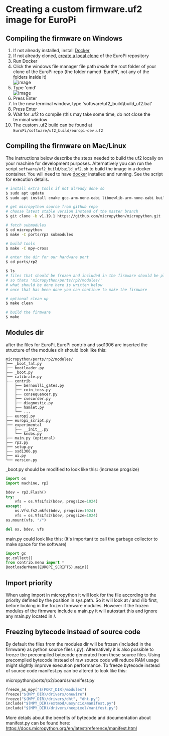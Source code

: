 # Creating a custom firmware.uf2 image for EuroPi

## Compiling the firmware on Windows
1. If not already installed, install [Docker](https://docs.docker.com/desktop/install/windows-install/)
1. If not already cloned, [create a local clone](https://docs.github.com/en/repositories/creating-and-managing-repositories/cloning-a-repository?tool=desktop) of the EuroPi repository
1. Run Docker
1. Click the windows file manager file path *inside* the root folder of your clone of the EuroPi repo (the folder named 'EuroPi', not any of the folders inside it)  
    ![image](https://user-images.githubusercontent.com/79809962/234898948-d1822ce9-aa64-429c-a7a1-69050972cd88.png)
1. Type 'cmd'  
    ![image](https://user-images.githubusercontent.com/79809962/234899081-6bdfbba6-4751-4469-b570-d618d54f6fa6.png)
1. Press Enter
1. In the new terminal window, type 'software\uf2_build\build_uf2.bat'
1. Press Enter
1. Wait for .uf2 to compile (this may take some time, do not close the terminal window
1. The custom .uf2 build can be found at `EuroPi/software/uf2_build/europi-dev.uf2`

## Compiling the firmware on Mac/Linux
The instructions below describe the steps needed to build the uf2 locally on your machine for
development purposes. Alternatively you can run the script `software/uf2_build/build_uf2.sh` to
build the image in a docker container. You will need to have [docker](https://docs.docker.com/get-started/)
installed and running. See the script for execution details.
``` Bash
# install extra tools if not already done so
$ sudo apt update
$ sudo apt install cmake gcc-arm-none-eabi libnewlib-arm-none-eabi build-essential

# get micropython source from github repo
# choose latest stable version instead of the master branch
$ git clone -b v1.19.1 https://github.com/micropython/micropython.git

# fetch submodules
$ cd micropython
$ make -C ports/rp2 submodules

# build tools
$ make -C mpy-cross

# enter the dir for our hardware port
$ cd ports/rp2

$ ls
# files that should be frozen and included in the firmware should be placed in the 'modules' dir
# so thats 'micropython/ports/rp2/modules/'
# what should be done here is written below
# once that has been done you can continue to make the firmware

# optional clean up
$ make clean

# build the firmware
$ make
```

## Modules dir
after the files for EuroPi, EuroPi contrib and ssd1306 are inserted
the structure of the modules dir should look like this:
```
micropython/ports/rp2/modules/
├── _boot_fat.py
├── bootloader.py
├── _boot.py
├── calibrate.py
├── contrib
│   ├── bernoulli_gates.py
│   ├── coin_toss.py
│   ├── consequencer.py
│   ├── cvecorder.py
│   ├── diagnostic.py
│   ├── hamlet.py
│   └── ...
├── europi.py
├── europi_script.py
├── experimental
│   ├── __init__.py
│   └── knobs.py
├── main.py (optional)
├── rp2.py
├── setup.py
├── ssd1306.py
├── ui.py
└── version.py
```
_boot.py should be modified to look like this: (increase progsize)
``` Python
import os
import machine, rp2

bdev = rp2.Flash()
try:
    vfs = os.VfsLfs2(bdev, progsize=1024)
except:
    os.VfsLfs2.mkfs(bdev, progsize=1024)
    vfs = os.VfsLfs2(bdev, progsize=1024)
os.mount(vfs, "/")

del os, bdev, vfs
```
main.py could look like this: (It's important to call the garbage collector to make space for the software)
``` Python
import gc
gc.collect()
from contrib.menu import *
BootloaderMenu(EUROPI_SCRIPTS).main()
```

## Import priority
When using import in micropython it will look for the file according to the priority defined by the position in sys.path.
So it will look at / and /lib first, before looking in the frozen firmware modules.
However if the frozen modules of the firmware include a main.py it will autostart this and ignore any main.py located in /.

## Freezing bytecode instead of source code
By default the files from the modules dir will be frozen (included in the firmware) as python source files (.py). Alternatively it is also possible to freeze the precompiled bytecode generated from these source files. Using precompiled bytecode instead of raw source code will reduce RAM usage might slightly improve execution performance. To freeze bytecode instead of source code manifest.py can be altered to look like this:

micropython/ports/rp2/boards/manifest.py
``` Python
freeze_as_mpy("$(PORT_DIR)/modules")
freeze("$(MPY_DIR)/drivers/onewire")
freeze("$(MPY_DIR)/drivers/dht", "dht.py")
include("$(MPY_DIR)/extmod/uasyncio/manifest.py")
include("$(MPY_DIR)/drivers/neopixel/manifest.py")
```

More details about the benefits of bytecode and documentation about manifest.py can be found here: https://docs.micropython.org/en/latest/reference/manifest.html
